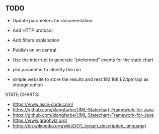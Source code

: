## TODO

* Update parameters for documentation
* Add HTTP protocol
* Add filters explanation
* Publish on vn central

* Use the interrupt to generate "preformed" events for the state chart
* plid parameter to identify the run
* simple website to store the results and rest:192.168.1.2/tpm/api as storage option

STATE CHARTS:

* https://www.ascii-code.com/
* https://github.com/klangfarbe/UML-Statechart-Framework-for-Java
* https://github.com/klangfarbe/UML-Statechart-Framework-for-Java
* https://www.graphviz.org/
* https://en.wikipedia.org/wiki/DOT_(graph_description_language)
